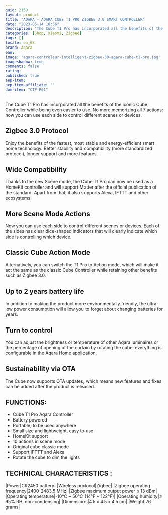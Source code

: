 ```yaml
---
guid: 2159
layout: product 
title: "AQARA - AQARA CUBE T1 PRO ZIGBEE 3.0 SMART CONTROLLER"
date: "2023-05-14 18:56"
description: "The Cube T1 Pro has incorporated all the benefits of the iconic Cube Controller while being even easier to use. No more memorizing all 7 actions: now you can use each side to control different scenes or devices."
categories: [Shop, Xiaomi, Zigbee]
tags: []
locale: en_GB
brand: Aqara
ean: 
image: 'aqara-controleur-intelligent-zigbee-30-aqara-cube-t1-pro.jpg'
imageshadow: true
comments: false
rating:  
published: true
aep-item: 
aep-item-affiliate: ""
dom-item: "CTP-R01"
---
```


The Cube T1 Pro has incorporated all the benefits of the iconic Cube Controller while being even easier to use. No more memorizing all 7 actions: now you can use each side to control different scenes or devices.

## Zigbee 3.0 Protocol
Enjoy the benefits of the fastest, most stable and energy-efficient smart home technology. Better stability and compatibility (more standardized protocol), longer support and more features.

## Wide Compatibility
Thanks to the new Scene mode, the Cube T1 Pro can now be used as a HomeKit controller and will support Matter after the official publication of the standard. Apart from that, it also supports Alexa, IFTTT and other ecosystems.

## More Scene Mode Actions
Now you can use each side to control different scenes or devices. Each of the sides has clear dice-shaped indicators that will clearly indicate which side is controlling which device.

## Classic Cube Action Mode
Alternatively, you can switch the T1 Pro to Action mode, which will make it act the same as the classic Cube Controller while retaining other benefits such as Zigbee 3.0.

## Up to 2 years battery life
In addition to making the product more environmentally friendly, the ultra-low power consumption will allow you to forget about changing batteries for years.

## Turn to control
You can adjust the brightness or temperature of other Aqara luminaires or the percentage of opening of the curtain by rotating the cube: everything is configurable in the Aqara Home application.

## Sustainability via OTA
The Cube now supports OTA updates, which means new features and fixes can be added after the product is released.

## FUNCTIONS:

- Cube T1 Pro Aqara Controller
- Battery powered
- Portable, to be used anywhere
- Small size and lightweight, easy to use
- HomeKit support
- 10 actions in scene mode
- Original cube classic mode
- Support IFTTT and Alexa
- Rotate the cube to dim the lights
 

## TECHNICAL CHARACTERISTICS :

|Power|CR2450 battery|
|Wireless protocol|Zigbee|
|Zigbee operating frequency|2400-2483.5 MHz|
|Zigbee maximum output power ≤ 13 dBm|
|Operating temperature|-10°C ~ 50°C (14°F ~ 122°F)|
|Operating humidity|≤ 95% RH, non-condensing|
|Dimensions|4.5 x 4.5 x 4.5 cm|
|Weight|76 grams|
